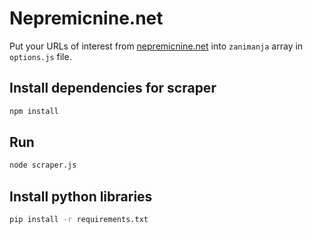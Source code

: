 # Nepremicnine.net

Put your URLs of interest from [nepremicnine.net](https://www.nepremicnine.net/) into `zanimanja` array in `options.js` file.

## Install dependencies for scraper

```bash
npm install
```

## Run

```bash
node scraper.js
```

## Install python libraries

```bash
pip install -r requirements.txt
```
